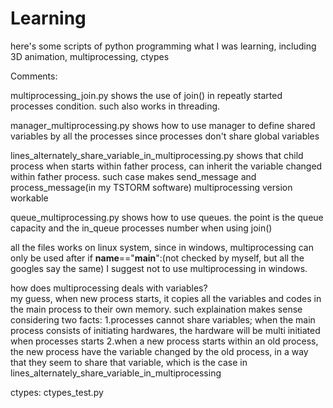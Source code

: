 # Learning
here's some scripts of python programming what I was learning, including 3D animation, multiprocessing, ctypes

Comments:

multiprocessing_join.py  shows the use of join() in repeatly started processes condition. such also works in threading.

manager_multiprocessing.py  shows how to use manager to define shared variables by all the processes
                         since processes don't share global variables
                         
lines_alternately_share_variable_in_multiprocessing.py    shows that child process when starts within father process, can inherit the variable changed within father process. such case makes send_message and process_message(in my TSTORM software) multiprocessing version workable

queue_multiprocessing.py shows how to use queues. the point is the queue capacity and the in_queue processes number when using join()

all the files works on linux system, since in windows, multiprocessing can only be used after if __name__=="__main__":(not checked by myself, but all the googles say the same) I suggest not to use multiprocessing in windows.

how does multiprocessing deals with variables?  
     my guess, when new process starts, it copies all the variables and codes in the main process to their own memory. such explaination makes sense considering two facts: 
     1.processes cannot share variables; when the main process consists of initiating hardwares, the hardware will be multi initiated when processes starts
     2.when a new process starts within an old process, the new process have the variable changed by the old process, in a way that they seem to share that variable, which is the case in lines_alternately_share_variable_in_multiprocessing
     
ctypes: ctypes_test.py
